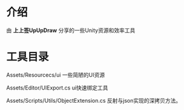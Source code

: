# 介绍
由 **上上签UpUpDraw** 分享的一些Unity资源和效率工具

# 工具目录
Assets/Resourcecs/ui  一些简陋的UI资源

Assets/Editor/UIExport.cs  ui快速绑定工具

Assets/Scripts/Utils/ObjectExtension.cs  反射与json实现的深拷贝方法。
